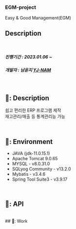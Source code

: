 ### EGM-project
Easy & Good Management(EGM)

## Description  

<br/>

##### 진행기간 : 2023.01.06 ~ 
##### 개발자 : 남윤지 [YJ-NAM](https://github.com/YJ-NAM)

<br/>

## 🤖: Description

쉽고 편리한 ERP 프로그램 제작 <br/>
재고관리/매출 등 통계관리능 가능

<br/>

## 🤖: Environment

- JAVA (jdk-11.0.15.1)
- Apache Tomcat 9.0.65
- MYSQL - v8.0.31.0
- SQLyog Community - v13.2.0
- Mybatis - v3.4.6
- Spring Tool Suite3 - v3.9.17

<br/>

## 🤖: API

<br/>
## 🤖: Work




